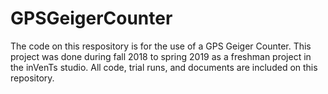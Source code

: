 # GPSGeigerCounter

The code on this respository is for the use of a GPS Geiger Counter. This project was done during fall 2018 to spring 2019 as a freshman project in the inVenTs studio. All code, trial runs, and documents are included on this repository.
